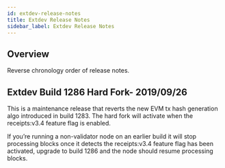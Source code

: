 ```yaml
---
id: extdev-release-notes
title: Extdev Release Notes
sidebar_label: Extdev Release Notes
---
```


## Overview

Reverse chronology order of release notes.

## Extdev Build 1286 Hard Fork- 2019/09/26

This is a maintenance release that reverts the new EVM tx hash generation algo introduced in build 1283. The hard fork will activate when the receipts:v3.4 feature flag is enabled.

If you’re running a non-validator node on an earlier build it will stop processing blocks once it detects the receipts:v3.4 feature flag has been activated, upgrade to build 1286 and the node should resume processing blocks.

